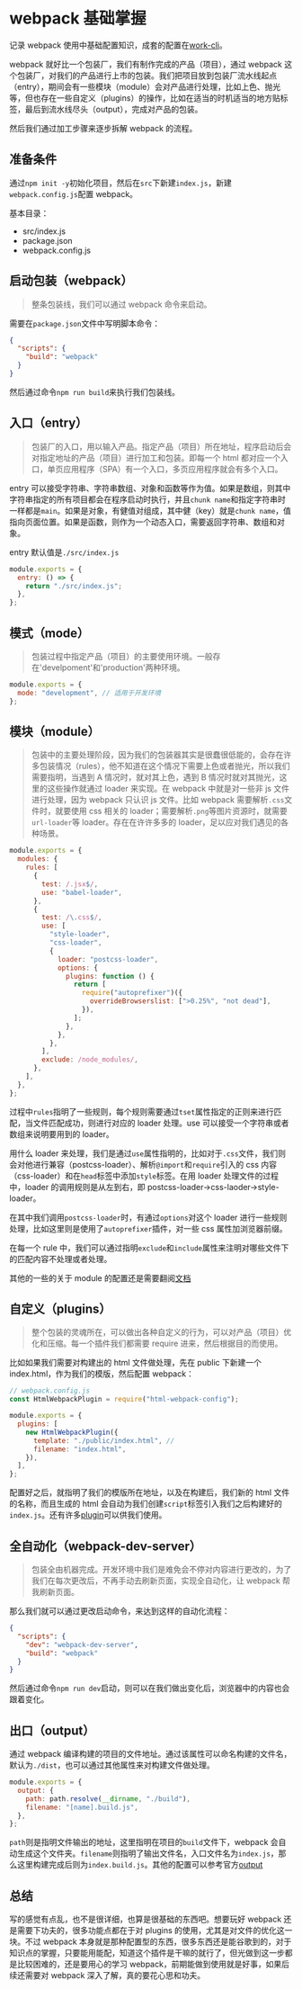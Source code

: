 # webpack 基础掌握

记录 webpack 使用中基础配置知识，成套的配置在[work-cli](https://github.com/Singz72/work-cli)。

webpack 就好比一个包装厂，我们有制作完成的产品（项目），通过 webpack 这个包装厂，对我们的产品进行上市的包装。我们把项目放到包装厂流水线起点（entry），期间会有一些模块（module）会对产品进行处理，比如上色、抛光等，但也存在一些自定义（plugins）的操作，比如在适当的时机适当的地方贴标签，最后到流水线尽头（output），完成对产品的包装。

然后我们通过加工步骤来逐步拆解 webpack 的流程。

## 准备条件

通过`npm init -y`初始化项目，然后在`src`下新建`index.js`，新建`webpack.config.js`配置 webpack。

基本目录：

- src/index.js
- package.json
- webpack.config.js

## 启动包装（webpack）

> 整条包装线，我们可以通过 webpack 命令来启动。

需要在`package.json`文件中写明脚本命令：

```json
{
  "scripts": {
    "build": "webpack"
  }
}
```

然后通过命令`npm run build`来执行我们包装线。

## 入口（entry）

> 包装厂的入口，用以输入产品。指定产品（项目）所在地址，程序启动后会对指定地址的产品（项目）进行加工和包装。即每一个 html 都对应一个入口，单页应用程序（SPA）有一个入口，多页应用程序就会有多个入口。

entry 可以接受字符串、字符串数组、对象和函数等作为值。如果是数组，则其中字符串指定的所有项目都会在程序启动时执行，并且`chunk name`和指定字符串时一样都是`main`。如果是对象，有健值对组成，其中健（key）就是`chunk name`，值指向页面位置。如果是函数，则作为一个动态入口，需要返回字符串、数组和对象。

entry 默认值是`./src/index.js`

```js
module.exports = {
  entry: () => {
    return "./src/index.js";
  },
};
```

## 模式（mode）

> 包装过程中指定产品（项目）的主要使用环境。一般存在'develpoment'和'production'两种环境。

```js
module.exports = {
  mode: "development", // 适用于开发环境
};
```

## 模块（module）

> 包装中的主要处理阶段，因为我们的包装器其实是很蠢很低能的，会存在许多包装情况（rules），他不知道在这个情况下需要上色或者抛光，所以我们需要指明，当遇到 A 情况时，就对其上色，遇到 B 情况时就对其抛光，这里的这些操作就通过 loader 来实现。在 webpack 中就是对一些非 js 文件进行处理，因为 webpack 只认识 js 文件。比如 webpack 需要解析`.css`文件时，就要使用 css 相关的 loader；需要解析`.png`等图片资源时，就需要`url-loader`等 loader。存在在许许多多的 loader，足以应对我们遇见的各种场景。

```js
module.exports = {
  modules: {
    rules: [
      {
        test: /.jsx$/,
        use: "babel-loader",
      },
      {
        test: /\.css$/,
        use: [
          "style-loader",
          "css-loader",
          {
            loader: "postcss-loader",
            options: {
              plugins: function () {
                return [
                  require("autoprefixer")({
                    overrideBrowserslist: [">0.25%", "not dead"],
                  }),
                ];
              },
            },
          },
        ],
        exclude: /node_modules/,
      },
    ],
  },
};
```

过程中`rules`指明了一些规则，每个规则需要通过`tset`属性指定的正则来进行匹配，当文件匹配成功，则进行对应的 loader 处理。use 可以接受一个字符串或者数组来说明要用到的 loader。

用什么 loader 来处理，我们是通过`use`属性指明的，比如对于`.css`文件，我们则会对他进行兼容（postcss-loader）、解析`@import`和`require`引入的 css 内容（css-loader）和在`head`标签中添加`style`标签。在用 loader 处理文件的过程中，loader 的调用规则是从左到右，即 postcss-loader->css-laoder->style-loader。

在其中我们调用`postcss-loader`时，有通过`options`对这个 loader 进行一些规则处理，比如这里则是使用了`autoprefixer`插件，对一些 css 属性加浏览器前缀。

在每一个 rule 中，我们可以通过指明`exclude`和`include`属性来注明对哪些文件下的匹配内容不处理或者处理。

其他的一些的关于 module 的配置还是需要翻阅[文档](https://webpack.js.org/loaders/)

## 自定义（plugins）

> 整个包装的灵魂所在，可以做出各种自定义的行为，可以对产品（项目）优化和压缩。每一个插件我们都需要 require 进来，然后根据目的而使用。

比如如果我们需要对构建出的 html 文件做处理，先在 public 下新建一个 index.html，作为我们的模版，然后配置 webpack：

```js
// webpack.config.js
const HtmlWebpackPlugin = require("html-webpack-config");

module.exports = {
  plugins: [
    new HtmlWebpackPlugin({
      template: "./public/index.html", //
      filename: "index.html",
    }),
  ],
};
```

配置好之后，就指明了我们的模版所在地址，以及在构建后，我们新的 html 文件的名称，而且生成的 html 会自动为我们创建`script`标签引入我们之后构建好的`index.js`。还有许多[plugin](https://www.webpackjs.com/plugins/)可以供我们使用。

## 全自动化（webpack-dev-server）

> 包装全由机器完成。开发环境中我们是难免会不停对内容进行更改的，为了我们在每次更改后，不再手动去刷新页面，实现全自动化，让 webpack 帮我刷新页面。

那么我们就可以通过更改启动命令，来达到这样的自动化流程：

```json
{
  "scripts": {
    "dev": "webpack-dev-server",
    "build": "webpack"
  }
}
```

然后通过命令`npm run dev`启动，则可以在我们做出变化后，浏览器中的内容也会跟着变化。

## 出口（output）

通过 webpack 编译构建的项目的文件地址。通过该属性可以命名构建的文件名，默认为`./dist`，也可以通过其他属性来对构建文件做处理。

```js
module.exports = {
  output: {
    path: path.resolve(__dirname, "./build"),
    filename: "[name].build.js",
  },
};
```

`path`则是指明文件输出的地址，这里指明在项目的`build`文件下，webpack 会自动生成这个文件夹。`filename`则指明了输出文件名，入口文件名为`index.js`，那么这里构建完成后则为`index.build.js`。其他的配置可以参考官方[output](https://www.webpackjs.com/configuration/output/)

## 总结

写的感觉有点乱，也不是很详细，也算是很基础的东西吧。想要玩好 webpack 还是需要下功夫的，很多功能点都在于对 plugins 的使用，尤其是对文件的优化这一块。不过 webpack 本身就是那种配置型的东西，很多东西还是能谷歌到的，对于知识点的掌握，只要能用能配，知道这个插件是干嘛的就行了，但光做到这一步都是比较困难的，还是要用心的学习 webpack，前期能做到使用就是好事，如果后续还需要对 webpack 深入了解，真的要花心思和功夫。
